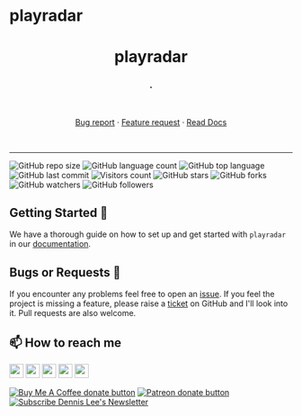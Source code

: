# playradar

<h1 align="center" style="border-bottom: none;">playradar</h1>
<h3 align="center">.</h3>
<br />
<p align="center">
  <p align="center">
    <a href="https://github.com/dennislwm/playradar/issues/new?template=bug_report.yml">Bug report</a>
    ·
    <a href="https://github.com/dennislwm/playradar/issues/new?template=feature_request.yml">Feature request</a>
    ·
    <a href="https://github.com/dennislwm/playradar/wiki">Read Docs</a>
  </p>
</p>
<br />

---

![GitHub repo size](https://img.shields.io/github/repo-size/dennislwm/playradar?style=plastic)
![GitHub language count](https://img.shields.io/github/languages/count/dennislwm/playradar?style=plastic)
![GitHub top language](https://img.shields.io/github/languages/top/dennislwm/playradar?style=plastic)
![GitHub last commit](https://img.shields.io/github/last-commit/dennislwm/playradar?color=red&style=plastic)
![Visitors count](https://hits.sh/github.com/dennislwm/playradar/hits.svg)
![GitHub stars](https://img.shields.io/github/stars/dennislwm/playradar?style=social)
![GitHub forks](https://img.shields.io/github/forks/dennislwm/playradar?style=social)
![GitHub watchers](https://img.shields.io/github/watchers/dennislwm/playradar?style=social)
![GitHub followers](https://img.shields.io/github/followers/dennislwm?style=social)

## Getting Started 🚀

We have a thorough guide on how to set up and get started with `playradar` in our [documentation](https://github.com/dennislwm/playradar/wiki).

## Bugs or Requests 🐛

If you encounter any problems feel free to open an [issue](https://github.com/dennislwm/playradar/issues/new?template=bug_report.yml). If you feel the project is missing a feature, please raise a [ticket](https://github.com/dennislwm/playradar/issues/new?template=feature_request.yml) on GitHub and I'll look into it. Pull requests are also welcome.

## 📫 How to reach me
<p>
<a href="https://www.linkedin.com/in/dennislwm"><img src="https://img.shields.io/badge/LinkedIn-blue?style=for-the-badge&logo=linkedin&labelColor=blue" height=25></a>
<a href="https://twitter.com/hypowork"><img src="https://img.shields.io/badge/twitter-%231DA1F2.svg?&style=for-the-badge&logo=twitter&logoColor=white" height=25></a>
<a href="https://leetradetitan.medium.com"><img src="https://img.shields.io/badge/medium-%2312100E.svg?&style=for-the-badge&logo=medium&logoColor=white" height=25></a>
<a href="https://dev.to/dennislwm"><img src="https://img.shields.io/badge/DEV.TO-%230A0A0A.svg?&style=for-the-badge&logo=dev-dot-to&logoColor=white" height=25></a>
<a href="https://www.youtube.com/user/dennisleewm"><img src="https://img.shields.io/badge/-YouTube-red?&style=for-the-badge&logo=youtube&logoColor=white" height=25></a>
</p>
<p>
<span class="badge-buymeacoffee"><a href="https://ko-fi.com/dennislwm" title="Donate to this project using Buy Me A Coffee"><img src="https://img.shields.io/badge/buy%20me%20a%20coffee-donate-yellow.svg" alt="Buy Me A Coffee donate button" /></a></span>
<span class="badge-patreon"><a href="https://patreon.com/dennislwm" title="Donate to this project using Patreon"><img src="https://img.shields.io/badge/patreon-donate-yellow.svg" alt="Patreon donate button" /></a></span>
<span class="badge-newsletter"><a href="https://buttondown.email/dennislwm" title="Subscribe to Newsletter"><img src="https://img.shields.io/badge/newsletter-subscribe-blue.svg" alt="Subscribe Dennis Lee's Newsletter" /></a></span>


